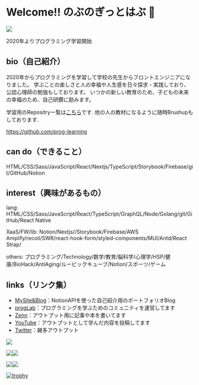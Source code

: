 # Welcome!! のぶのぎっとはぶ 🍎
<!-- ビュー数 -->
![](https://komarev.com/ghpvc/?username=nbr41to&color=blue&style=plastic&label=profile+views)

2020年よりプログラミング学習開始

## bio（自己紹介）
2020年からプログラミングを学習して学校の先生からフロントエンジニアになりました。
学ぶことの楽しさと人の幸福や人生感を日々探求・実践しており、公認心理師の勉強もしております。
いつかの新しい教育のため、子どもの未来の幸福のため、自己研鑽に励みます。

学習用のRepositry一覧は[こちら](https://github.com/prog-learning)です.
他の人の教材になるように随時Brushupもしております.

https://github.com/prog-learning

## can do（できること）
HTML/CSS/Sass/JavaScript/React/Nextjs/TypeScript/Storybook/Firebase/git/GitHub/Notion

## interest（興味があるもの）
lang:
HTML/CSS/Sass/JavaScript/React/TypeScript/GraphQL/Node/Golang/git/GitHub/React Native

XaaS/FW/lib:
Notion/Nextjs//Storybook/Firebase/AWS Amplify/recoil/SWR/react-hook-form/styled-components/MUI/Antd/React Strap/

others:
プログラミング/Technology/数学/教育/脳科学/心理学/HSP/健康/BioHack/AntiAging/ルービックキューブ/Notion/スポーツ/ゲーム

## links（リンク集）

- [MySite&Blog](https://nbr41.com/)：NotionAPIを使った自己紹介用のポートフォリオBlog
- [progLab](https://proglab.nbr41.com/)：プログラミングを学ぶためのコミュニティを運営してます
- [Zenn](https://zenn.dev/nbr41to)：アウトプット用に記事や本を書いてます
- [YouTube](https://www.youtube.com/channel/UCPcjWvYIfvqGPP4x30kEkMA)：アウトプットとして学んだ内容を投稿してます
- [Twitter](https://twitter.com/Knob_nbr41to)：雑多アウトプット

<!-- 草のグラフ -->
![](https://github-profile-summary-cards.vercel.app/api/cards/profile-details?username=nbr41to&theme=github_dark)
<!-- スターやコミット時間 -->
![](https://github-profile-summary-cards.vercel.app/api/cards/stats?username=nbr41to&theme=github_dark)![](https://github-profile-summary-cards.vercel.app/api/cards/productive-time?username=nbr41to&theme=github_dark)
<!-- 言語ごとのレポート -->
![](https://github-profile-summary-cards.vercel.app/api/cards/repos-per-language?username=nbr41to&theme=github_dark)![](https://github-profile-summary-cards.vercel.app/api/cards/most-commit-language?username=nbr41to&theme=github_dark)

<!-- トロフィーのやつ https://github.com/ryo-ma/github-profile-trophy -->
[![trophy](https://github-profile-trophy.vercel.app/?username=nbr41to&theme=darkhub)](https://github.com/ryo-ma/github-profile-trophy)
